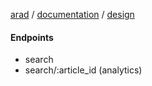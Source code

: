 [arad](../../../../../README.md) / [documentation](../../README.md) / [design](../README.md)

#### Endpoints

- search
- search/:article_id (analytics)
